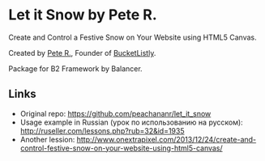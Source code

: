 Let it Snow by Pete R.
=====================

Create and Control a Festive Snow on Your Website using HTML5 Canvas.

Created by [Pete R.](http://www.thepetedesign.com), Founder of [BucketListly](http://www.bucketlistly.com).

Package for B2 Framework by Balancer.

Links
-----
* Original repo: https://github.com/peachananr/let_it_snow
* Usage example in Russian (урок по использованию на русском): http://ruseller.com/lessons.php?rub=32&id=1935
* Another lession: http://www.onextrapixel.com/2013/12/24/create-and-control-festive-snow-on-your-website-using-html5-canvas/

